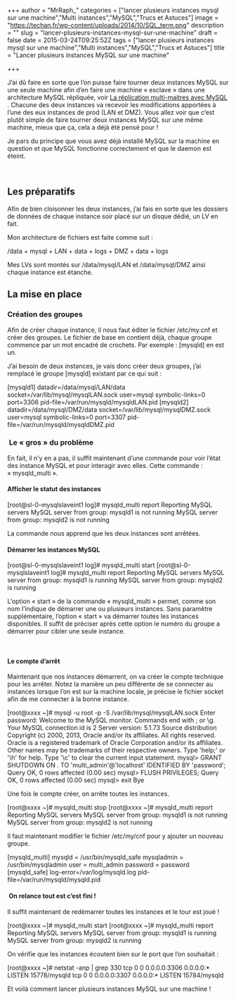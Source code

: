 +++
author = "MrRaph_"
categories = ["lancer plusieurs instances mysql sur une machine","Multi instances","MySQL","Trucs et Astuces"]
image = "https://techan.fr/wp-content/uploads/2014/10/SQL_term.png"
description = ""
slug = "lancer-plusieurs-instances-mysql-sur-une-machine"
draft = false
date = 2015-03-24T09:25:52Z
tags = ["lancer plusieurs instances mysql sur une machine","Multi instances","MySQL","Trucs et Astuces"]
title = "Lancer plusieurs instances MySQL sur une machine"

+++


J’ai dû faire en sorte que l’on puisse faire tourner deux instances MySQL sur une seule machine afin d’en faire une machine « esclave » dans une architecture MySQL répliquée, voir [La réplication multi-maitres avec MySQL ](https://techan.fr/la-replication-multi-maitres-avec-mysql/). Chacune des deux instances va recevoir les modifications apportées à l’une des eux instances de prod (LAN et DMZ). Vous allez voir que c’est plutôt simple de faire tourner deux instances MySQL sur une même machine, mieux que ça, cela a déjà été pensé pour !

Je pars du principe que vous avez déjà installé MySQL sur la machine en question et que MySQL fonctionne correctement et que le daemon est éteint.

 


## Les préparatifs

Afin de bien cloisonner les deux instances, j’ai fais en sorte que les dossiers de données de chaque instance soir placé sur un disque dédié, un LV en fait.

Mon architecture de fichiers est faite comme suit :

/data + mysql + LAN + data + logs + DMZ + data + logs

Mes LVs sont montés sur /data/mysql/LAN et /data/mysql/DMZ ainsi chaque instance est étanche.


## La mise en place

### Création des groupes

Afin de créer chaque instance, il nous faut éditer le fichier /etc/my.cnf et créer des groupes. Le fichier de base en contient déjà, chaque groupe commence par un mot encadré de crochets. Par exemple : [mysqld] en est un.

J’ai besoin de deux instances, je vais donc créer deux groupes, j’ai remplacé le groupe [mysqld] existant par ce qui suit :

[mysqld1] datadir=/data/mysql/LAN/data socket=/var/lib/mysql/mysqlLAN.sock user=mysql symbolic-links=0 port=3306 pid-file=/var/run/mysqld/mysqldLAN.pid [mysqld2] datadir=/data/mysql/DMZ/data socket=/var/lib/mysql/mysqlDMZ.sock user=mysql symbolic-links=0 port=3307 pid-file=/var/run/mysqld/mysqldDMZ.pid

###  Le « gros » du problème

En fait, il n’y en a pas, il suffit maintenant d’une commande pour voir l’état des instance MySQL et pour interagir avec elles. Cette commande : « mysqld_multi ».

#### Afficher le statut des instances

[root@sl-0-mysqlslaveint1 log]# mysqld_multi report Reporting MySQL servers MySQL server from group: mysqld1 is not running MySQL server from group: mysqld2 is not running

La commande nous apprend que les deux instances sont arrêtées.

#### Démarrer les instances MySQL

[root@sl-0-mysqlslaveint1 log]# mysqld_multi start [root@sl-0-mysqlslaveint1 log]# mysqld_multi report Reporting MySQL servers MySQL server from group: mysqld1 is running MySQL server from group: mysqld2 is running

L’option « start » de la commande « mysqld_multi » permet, comme son nom l’indique de démarrer une ou plusieurs instances. Sans paramètre supplémentaire, l’option « start » va démarrer toutes les instances disponibles. Il suffit de préciser après cette option le numéro du groupe a démarrer pour cibler une seule instance.

 

#### Le compte d’arrêt

Maintenant que nos instances démarrent, on va créer le compte technique pour les arrêter. Notez la manière un peu différente de se connecter au instances lorsque l’on est sur la machine locale, je précise le fichier socket afin de me connecter à la bonne instance.

[root@xxxx ~]# mysql -u root -p -S /var/lib/mysql/mysqlLAN.sock Enter password: Welcome to the MySQL monitor. Commands end with ; or \g. Your MySQL connection id is 2 Server version: 5.1.73 Source distribution Copyright (c) 2000, 2013, Oracle and/or its affiliates. All rights reserved. Oracle is a registered trademark of Oracle Corporation and/or its affiliates. Other names may be trademarks of their respective owners. Type 'help;' or '\h' for help. Type '\c' to clear the current input statement. mysql> GRANT SHUTDOWN ON *.* TO 'multi_admin'@'localhost' IDENTIFIED BY 'password'; Query OK, 0 rows affected (0.00 sec) mysql> FLUSH PRIVILEGES; Query OK, 0 rows affected (0.00 sec) mysql> exit Bye

Une fois le compte créer, on arrête toutes les instances.

[root@xxxx ~]# mysqld_multi stop [root@xxxx ~]# mysqld_multi report Reporting MySQL servers MySQL server from group: mysqld1 is not running MySQL server from group: mysqld2 is not running

Il faut maintenant modifier le fichier /etc/my/cnf pour y ajouter un nouveau groupe.

[mysqld_multi] mysqld = /usr/bin/mysqld_safe mysqladmin = /usr/bin/mysqladmin user = multi_admin password = password [mysqld_safe] log-error=/var/log/mysqld.log pid-file=/var/run/mysqld/mysqld.pid

####  On relance tout est c’est fini !

Il suffit maintenant de redémarrer toutes les instances et le tour est joué !

[root@xxxx ~]# mysqld_multi start [root@xxxx ~]# mysqld_multi report Reporting MySQL servers MySQL server from group: mysqld1 is running MySQL server from group: mysqld2 is running

On vérifie que les instances écoutent bien sur le port que l’on souhaitait :

[root@xxxx ~]# netstat -anp | grep 330 tcp 0 0 0.0.0.0:3306 0.0.0.0:* LISTEN 15778/mysqld tcp 0 0 0.0.0.0:3307 0.0.0.0:* LISTEN 15784/mysqld

Et voilà comment lancer plusieurs instances MySQL sur une machine ! 